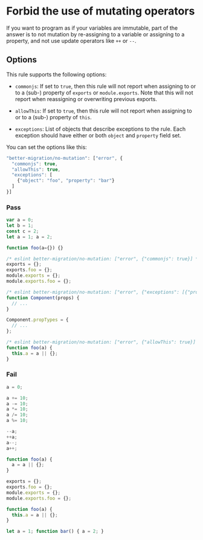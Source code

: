 # Forbid the use of mutating operators

If you want to program as if your variables are immutable, part of the answer is to not mutation by re-assigning to a variable or assigning to a property, and not use update operators like `++` or `--`.

## Options

This rule supports the following options:

- `commonjs`: If set to `true`, then this rule will not report when assigning to or to a (sub-) property of `exports` or `module.exports`. Note that this will not report when reassigning or overwriting previous exports.

- `allowThis`: If set to `true`, then this rule will not report when assigning to or to a (sub-) property of `this`.

- `exceptions`: List of objects that describe exceptions to the rule. Each exception should have either or both `object` and `property` field set.

You can set the options like this:

```js
"better-migration/no-mutation": ["error", {
  "commonjs": true,
  "allowThis": true,
  "exceptions": [
    {"object": "foo", "property": "bar"}
  ]
}]
```

### Pass

```js
var a = 0;
let b = 1;
const c = 2;
let a = 1; a = 2;

function foo(a={}) {}

/* eslint better-migration/no-mutation: ["error", {"commonjs": true}] */
exports = {};
exports.foo = {};
module.exports = {};
module.exports.foo = {};

/* eslint better-migration/no-mutation: ["error", {"exceptions": [{"property": "propTypes"}]}] */
function Component(props) {
  // ...
}

Component.propTypes = {
  // ...
};

/* eslint better-migration/no-mutation: ["error", {"allowThis": true}] */
function foo(a) {
  this.a = a || {};
}
```

### Fail

```js
a = 0;

a += 10;
a -= 10;
a *= 10;
a /= 10;
a %= 10;

--a;
++a;
a--;
a++;

function foo(a) {
  a = a || {};
}

exports = {};
exports.foo = {};
module.exports = {};
module.exports.foo = {};

function foo(a) {
  this.a = a || {};
}

let a = 1; function bar() { a = 2; }
```

